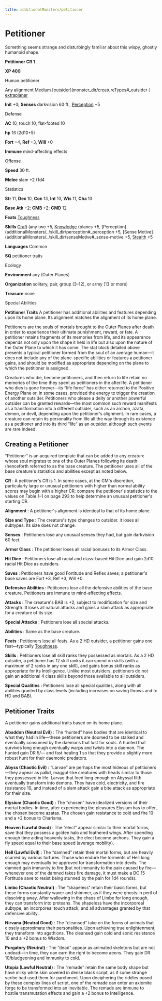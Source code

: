 ```yaml
---
title: additionalMonsters/petitioner
---
```

# Petitioner

Something seems strange and disturbingly familiar about this wispy, ghostly humanoid shape.

**Petitioner CR 1**

**XP 400**

Human petitioner

Any alignment Medium [outsider](monster_dir/creatureTypes#_outsider ( [extraplanar](monster_dir/creatureTypes#_extraplanar-subtype)

**Init** +0; **Senses** darkvision 60 ft., [Perception](additionalMonsters/../skill_dir/perception#_perception) +5

Defense

**AC** 10, touch 10, flat-footed 10

**hp** 16 (2d10+5)

**Fort** +4, **Ref** +3, **Will** +0

**Immune** mind-affecting effects

Offense

**Speed** 30 ft.

**Melee** slam +2 (1d4

Statistics

**Str** 11, **Dex** 10, **Con** 13, **Int** 10, **Wis** 11, **Cha** 10

**Base Atk** +2; **CMB** +2; **CMD** 12

**Feats** [Toughness](additionalMonsters/../feats#_toughness)

**Skills** [Craft](additionalMonsters/../skill_dir/craft#_craft) (any two +5, [Knowledge](additionalMonsters/../skill_dir/knowledge#_knowledge) (planes +5, [Perception](additionalMonsters/../skill_dir/perception#_perception +5, [Sense Motive](additionalMonsters/../skill_dir/senseMotive#_sense-motive +5, [Stealth](additionalMonsters/../skill_dir/stealth#_stealth) +5

**Languages** Common

**SQ** petitioner traits

Ecology

**Environment** any (Outer Planes)

**Organization** solitary, pair, group (3–12), or army (13 or more)

**Treasure** none

Special Abilities

**Petitioner Traits** A petitioner has additional abilities and features depending upon its home plane. Its alignment matches the alignment of its home plane.

Petitioners are the souls of mortals brought to the Outer Planes after death in order to experience their ultimate punishment, reward, or fate. A petitioner retains fragments of its memories from life, and its appearance depends not only upon the shape it held in life but also upon the nature of the Outer Plane to which it has come. The stat block detailed above presents a typical petitioner formed from the soul of an average human—it does not include any of the plane-specific abilities or features a petitioner gains, and should be modified as appropriate depending on the plane to which the petitioner is assigned.

Creatures who die, become petitioners, and then return to life retain no memories of the time they spent as petitioners in the afterlife. A petitioner who dies is gone forever—its “life force” has either returned to the Positive Energy Plane or, in some cases, provided the energy to trigger the creation of another outsider. Petitioners who please a deity or another powerful outsider can be granted rewards—the most common such reward manifests as a transformation into a different outsider, such as an archon, azata, demon, or devil, depending upon the petitioner's alignment. In rare cases, a creature can retain its personality from life all the way through its existence as a petitioner and into its third “life” as an outsider, although such events are rare indeed.

## Creating a Petitioner

“Petitioner” is an acquired template that can be added to any creature whose soul migrates to one of the Outer Planes following its death (henceforth referred to as the base creature. The petitioner uses all of the base creature's statistics and abilities except as noted below.

**CR** : A petitioner's CR is 1. In some cases, at the GM's discretion, particularly large or unusual petitioners with higher than normal ability scores may begin with a higher CR; compare the petitioner's statistics to the values on Table 1–1 on page 293 to help determine an unusual petitioner's starting CR.

**Alignment** : A petitioner's alignment is identical to that of its home plane.

**Size and Type** : The creature's type changes to outsider. It loses all subtypes. Its size does not change.

**Senses** : Petitioners lose any unusual senses they had, but gain darkvision 60 feet.

**Armor Class** : The petitioner loses all racial bonuses to its Armor Class.

**Hit Dice** : Petitioners lose all racial and class-based Hit Dice and gain 2d10 racial Hit Dice as outsiders.

**Saves** : Petitioners have good Fortitude and Reflex saves; a petitioner's base saves are Fort +3, Ref +3, Will +0.

**Defensive Abilities** : Petitioners lose all the defensive abilities of the base creature. Petitioners are immune to mind-affecting effects.

**Attacks** : The creature's BAB is +2, subject to modification for size and Strength. It loses all natural attacks and gains a slam attack as appropriate for a creature of its size.

**Special Attacks** : Petitioners lose all special attacks.

**Abilities** : Same as the base creature.

**Feats** : Petitioners lose all feats. As a 2 HD outsider, a petitioner gains one feat—typically [Toughness](additionalMonsters/../feats#_toughness).

**Skills** : Petitioners lose all skill ranks they possessed as mortals. As a 2 HD outsider, a petitioner has 12 skill ranks it can spend on skills (with a maximum of 2 ranks in any one skill), and gains bonus skill ranks as appropriate for its Intelligence. Unlike most outsiders, petitioners do not gain an additional 4 class skills beyond those available to all outsiders.

**Special Qualities** : Petitioners lose all special qualities, along with all abilities granted by class levels (including increases on saving throws and to HD and BAB).

## Petitioner Traits

A petitioner gains additional traits based on its home plane.

**Abaddon (Neutral Evil)** : The “hunted” have bodies that are identical to what they had in life—these petitioners are doomed to be stalked and eventually consumed by the daemons that lust for souls. A hunted that survives long enough eventually warps and twists into a daemon. The hunted gain DR 5/— and fast healing 1 so that they provide a slightly more robust hunt for their daemonic predators.

**Abyss (Chaotic Evil)** : “Larvae” are perhaps the most hideous of petitioners—they appear as pallid, maggot-like creatures with heads similar to those they possessed in life. Larvae that feed long enough on Abyssal filth eventually transform into demons. They have cold, electricity, and fire resistance 10, and instead of a slam attack gain a bite attack as appropriate for their size.

**Elysium (Chaotic Good)** : The “chosen” have idealized versions of their mortal bodies. In time, after experiencing the pleasures Elysium has to offer, the chosen become azatas. The chosen gain resistance to cold and fire 10 and a +2 bonus to Charisma.

**Heaven (Lawful Good)** : The “elect” appear similar to their mortal forms, save that they possess a golden halo and feathered wings. After spending enough time aiding heavenly tasks, the elect become archons. They gain a fly speed equal to their base speed (average mobility).

**Hell (Lawful Evil)** : The “damned” retain their mortal forms, but are heavily scarred by various tortures. Those who endure the torments of Hell long enough may eventually be approved for transformation into devils. The damned gain immunity to fire (but not immunity to the pain caused by fire—whenever one of the damned takes fire damage, it must make a DC 15 Fortitude save to resist being stunned by the pain for 1d4 rounds).

**Limbo (Chaotic Neutral)** : The “shapeless“ retain their basic forms, but these forms constantly waver and shimmer, as if they were ghosts in peril of dissolving away. After wallowing in the chaos of Limbo for long enough, they can transform into proteans. The shapeless have the incorporeal subtype, an incorporeal touch attack, and all advantages granted by that defensive ability.

**Nirvana (Neutral Good)** : The “cleansed” take on the forms of animals that closely approximate their personalities. Upon achieving true enlightenment, they transform into agathions. The cleansed gain cold and sonic resistance 10 and a +2 bonus to Wisdom.

**Purgatory (Neutral)** : The “dead” appear as animated skeletons but are not undead—in time, they can earn the right to become aeons. They gain DR 10/bludgeoning and immunity to cold.

**Utopia (Lawful Neutral)** : The “remade” retain the same body shape but have milky white skin covered in dense black script, as if some strange scribe had used them for parchment. Upon deciphering the riddles posed by these complex lines of script, one of the remade can enter an axiomite forge to be transformed into an inevitable. The remade are immune to hostile transmutation effects and gain a +2 bonus to Intelligence.

